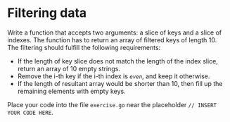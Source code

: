 # Filtering data

Write a function that accepts two arguments: a slice of keys and a slice of indexes. The function has to return an array of filtered keys of length 10. The filtering should fulfill the following requirements:

- If the length of key slice does not match the length of the index slice, return an array of 10 empty strings.
- Remove the i-th key if the i-th index is *`even`*, and keep it otherwise.
- If the length of resultant array would be shorter than 10, then fill up the remaining elements with empty keys.

Place your code into the file `exercise.go` near the placeholder `// INSERT YOUR CODE HERE`.
